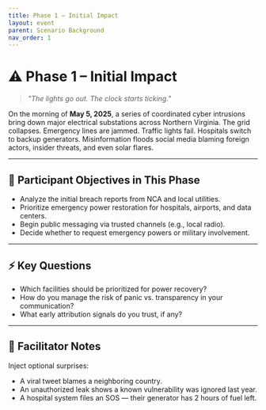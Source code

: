 ```yaml
---
title: Phase 1 – Initial Impact
layout: event
parent: Scenario Background
nav_order: 1
---
```


# ⚠️ Phase 1 – Initial Impact

> _"The lights go out. The clock starts ticking."_

On the morning of **May 5, 2025**, a series of coordinated cyber intrusions bring down major electrical substations across Northern Virginia. The grid collapses. Emergency lines are jammed. Traffic lights fail. Hospitals switch to backup generators. Misinformation floods social media blaming foreign actors, insider threats, and even solar flares.

---

## 🎯 Participant Objectives in This Phase

- Analyze the initial breach reports from NCA and local utilities.
- Prioritize emergency power restoration for hospitals, airports, and data centers.
- Begin public messaging via trusted channels (e.g., local radio).
- Decide whether to request emergency powers or military involvement.

---

## ⚡ Key Questions

- Which facilities should be prioritized for power recovery?
- How do you manage the risk of panic vs. transparency in your communication?
- What early attribution signals do you trust, if any?

---

## 🧠 Facilitator Notes

Inject optional surprises:
- A viral tweet blames a neighboring country.
- An unauthorized leak shows a known vulnerability was ignored last year.
- A hospital system files an SOS — their generator has 2 hours of fuel left.
